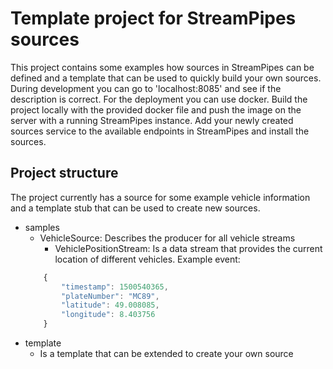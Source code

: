 # Template project for StreamPipes sources

This project contains some examples how sources in StreamPipes can be defined and a template that can be used to quickly build your own sources.
During development you can go to 'localhost:8085' and see if the description is correct.
For the deployment you can use docker. Build the project locally with the provided docker file and push the image on the server with a running StreamPipes instance.
Add your newly created sources service to the available endpoints in StreamPipes and install the sources.

## Project structure
The project currently has a source for some example vehicle information and a template stub that can be used to create new sources.

* samples
   * VehicleSource: Describes the producer for all vehicle streams
	 * VehiclePositionStream: Is a data stream that provides the current location of different vehicles.
	Example event:
	```javascript
	    {
	    	"timestamp": 1500540365,
	    	"plateNumber": "MC89",
	    	"latitude": 49.008085,
	    	"longitude": 8.403756
	    }
	```
* template
  * Is a template that can be extended to create your own source

